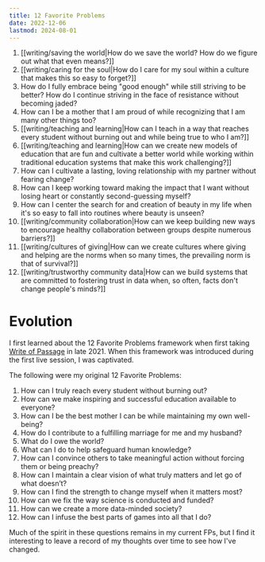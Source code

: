 ```yaml
---
title: 12 Favorite Problems
date: 2022-12-06
lastmod: 2024-08-01
---
```


1. [[writing/saving the world|How do we save the world? How do we figure out what that even means?]]
2. [[writing/caring for the soul|How do I care for my soul within a culture that makes this so easy to forget?]]
3. How do I fully embrace being "good enough" while still striving to be better? How do I continue striving in the face of resistance without becoming jaded?
4. How can I be a mother that I am proud of while recognizing that I am many other things too?
5. [[writing/teaching and learning|How can I teach in a way that reaches every student without burning out and while being true to who I am?]]
6. [[writing/teaching and learning|How can we create new models of education that are fun and cultivate a better world while working within traditional education systems that make this work challenging?]]
7. How can I cultivate a lasting, loving relationship with my partner without fearing change?
8. How can I keep working toward making the impact that I want without losing heart or constantly second-guessing myself?
9. How can I center the search for and creation of beauty in my life when it's so easy to fall into routines where beauty is unseen?
10. [[writing/community collaboration|How can we keep building new ways to encourage healthy collaboration between groups despite numerous barriers?]]
11. [[writing/cultures of giving|How can we create cultures where giving and helping are the norms when so many times, the prevailing norm is that of survival?]]
12. [[writing/trustworthy community data|How can we build systems that are committed to fostering trust in data when, so often, facts don't change people's minds?]]

# Evolution

I first learned about the 12 Favorite Problems framework when first taking [Write of Passage](https://writeofpassage.com/) in late 2021. When this framework was introduced during the first live session, I was captivated.

The following were my original 12 Favorite Problems:

1. How can I truly reach every student without burning out?
2. How can we make inspiring and successful education available to everyone?
3. How can I be the best mother I can be while maintaining my own well-being?
4. How do I contribute to a fulfilling marriage for me and my husband?
5. What do I owe the world?
6. What can I do to help safeguard human knowledge?
7. How can I convince others to take meaningful action without forcing them or being preachy?
8. How can I maintain a clear vision of what truly matters and let go of what doesn’t?
9. How can I find the strength to change myself when it matters most?
10. How can we fix the way science is conducted and funded?
11. How can we create a more data-minded society?
12. How can I infuse the best parts of games into all that I do?

Much of the spirit in these questions remains in my current FPs, but I find it interesting to leave a record of my thoughts over time to see how I've changed.

